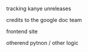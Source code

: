tracking kanye unreleases

credits to the google doc team

frontend site

otherend pytnon / other logic

